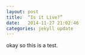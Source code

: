 ```yaml
---
layout: post
title:  “Is it Live?”
date:   2014-11-27 21:02:46
categories: jekyll update
---
```


okay so this is a test.